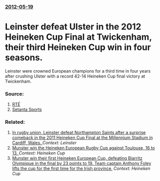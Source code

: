 ### [2012-05-19](/news/2012/05/19/index.md)

# Leinster defeat Ulster in the 2012 Heineken Cup Final at Twickenham, their third Heineken Cup win in four seasons. 

Leinster were crowned European champions for a third time in four years after crushing Ulster with a record 42-14 Heineken Cup final victory at Twickenham.


### Source:

1. [RTÉ](http://www.rte.ie/sport/rugby/heineken-cup/2012/0519/321612-leinster-42-14-ulster/)
2. [Setanta Sports](http://www.setanta.com/ien/Articles/2012/05/19/Leinster-vs-Ulster-minute-by-minute/gnid-142666/)

### Related:

1. [In rugby union, Leinster defeat Northampton Saints after a surprise comeback in the 2011 Heineken Cup Final at the Millennium Stadium in Cardiff, Wales. ](/news/2011/05/21/in-rugby-union-leinster-defeat-northampton-saints-after-a-surprise-comeback-in-the-2011-heineken-cup-final-at-the-millennium-stadium-in-car.md) _Context: Leinster_
2. [ Munster win the Heineken European Rugby Cup against Toulouse, 16 to 13. ](/news/2008/05/24/munster-win-the-heineken-european-rugby-cup-against-toulouse-16-to-13.md) _Context: Heineken Cup_
3. [ Munster win their first Heineken European Cup, defeating Biarritz Olympique in the final by 23 points to 19. Team captain Anthony Foley lifts the cup for the first time for the Irish province.](/news/2006/05/20/munster-win-their-first-heineken-european-cup-defeating-biarritz-olympique-in-the-final-by-23-points-to-19-team-captain-anthony-foley-lif.md) _Context: Heineken Cup_
